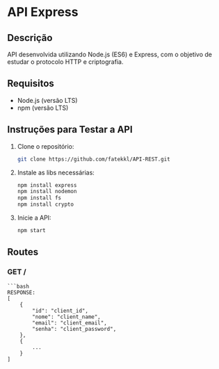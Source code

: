 # API Express

## Descrição

API desenvolvida utilizando Node.js (ES6) e Express, com o objetivo de estudar o protocolo HTTP e criptografia.

## Requisitos

- Node.js (versão LTS)
- npm (versão LTS)

## Instruções para Testar a API

1. Clone o repositório:
   ```bash
   git clone https://github.com/fatekkl/API-REST.git


2. Instale as libs necessárias:
   ````bash
   npm install express
   npm install nodemon
   npm install fs
   npm install crypto


3. Inicie a API:
    ````bash
    npm start


## Routes

### GET /
    ```bash
    RESPONSE:
    [
        {
            "id": "client_id",
            "nome": "client_name",
            "email": "client_email",
            "senha": "client_password",
        },
        {
            ...
        }
    ]
